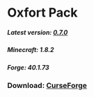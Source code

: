 # Oxfort Pack

##### Latest version: [0.7.0](https://github.com/Proxwian/oxtopackmc/blob/main/CHANGELOG.md)
##### Minecraft: 1.8.2
##### Forge: 40.1.73

### Download: [CurseForge](https://www.curseforge.com/minecraft/modpacks/oxfortpack/files)
